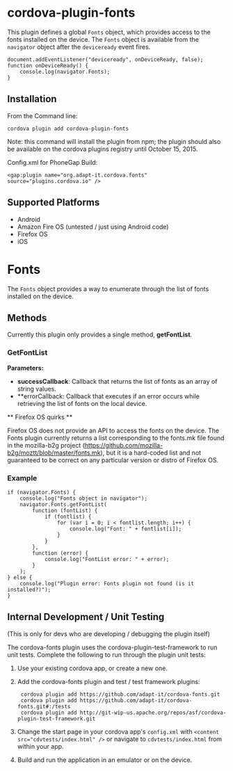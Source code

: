 <!---
    Licensed to the Apache Software Foundation (ASF) under one
    or more contributor license agreements.  See the NOTICE file
    distributed with this work for additional information
    regarding copyright ownership.  The ASF licenses this file
    to you under the Apache License, Version 2.0 (the
    "License"); you may not use this file except in compliance
    with the License.  You may obtain a copy of the License at

      http://www.apache.org/licenses/LICENSE-2.0

    Unless required by applicable law or agreed to in writing,
    software distributed under the License is distributed on an
    "AS IS" BASIS, WITHOUT WARRANTIES OR CONDITIONS OF ANY
    KIND, either express or implied.  See the License for the
    specific language governing permissions and limitations
    under the License.
-->

# cordova-plugin-fonts

This plugin defines a global `Fonts` object, which provides access to the fonts installed on the device. The `Fonts` object is available from the `navigator` object after the `deviceready` event fires.

    document.addEventListener("deviceready", onDeviceReady, false);
    function onDeviceReady() {
        console.log(navigator.Fonts);
    }

## Installation

From the Command line:

    cordova plugin add cordova-plugin-fonts
    
Note: this command will install the plugin from npm; the plugin should also be available on the cordova plugins registry until October 15, 2015.

Config.xml for PhoneGap Build:

    <gap:plugin name="org.adapt-it.cordova.fonts" source="plugins.cordova.io" />
    
## Supported Platforms

- Android
- Amazon Fire OS (untested / just using Android code)
- Firefox OS
- iOS

# Fonts

The `Fonts` object provides a way to enumerate through the list of fonts installed on the device.

## Methods

Currently this plugin only provides a single method, **getFontList**.

### GetFontList

**Parameters:** 

- **successCallback**: Callback that returns the list of fonts as an array of string values.
- **errorCallback: Callback that executes if an error occurs while retrieving the list of fonts on the local device.

** Firefox OS quirks **

Firefox OS does not provide an API to access the fonts on the device. The Fonts plugin currently returns a list corresponding to the fonts.mk file found in the mozilla-b2g project (https://github.com/mozilla-b2g/moztt/blob/master/fonts.mk), but it is a hard-coded list and not guaranteed to be correct on any particular version or distro of Firefox OS.
    
### Example

    if (navigator.Fonts) {
        console.log("Fonts object in navigator");
        navigator.Fonts.getFontList(
            function (fontList) {
                if (fontlist) {
                    for (var i = 0; i < fontlist.length; i++) {
                        console.log("Font: " + fontlist[i]);
                    }
                }
            },
            function (error) {
                console.log("FontList error: " + error);
            }
        );
    } else {
        console.log("Plugin error: Fonts plugin not found (is it installed?)");
    }

    
## Internal Development / Unit Testing

(This is only for devs who are developing / debugging the plugin itself)

The cordova-fonts plugin uses the cordova-plugin-test-framework to run unit tests. Complete the following to run through the plugin unit tests:

1. Use your existing cordova app, or create a new one.
2. Add the cordova-fonts plugin and test / test framework plugins:

        cordova plugin add https://github.com/adapt-it/cordova-fonts.git
        cordova plugin add https://github.com/adapt-it/cordova-fonts.git#:/tests
        cordova plugin add http://git-wip-us.apache.org/repos/asf/cordova-plugin-test-framework.git

3. Change the start page in your cordova app's `config.xml` with `<content src="cdvtests/index.html" />` or navigate to `cdvtests/index.html` from within your app.
4. Build and run the application in an emulator or on the device.
